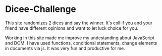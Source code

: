 # Dicee-Challenge

This site randomizes 2 dices and say the winner. It's coll if you and your friend have different opinions and want to let luck choice for you.

Working in this site made me improve my undestanding about JavaScript and DOM. I have used functions, 
conditional statements, change elements in documents via js. It was very fun and productive for me.

